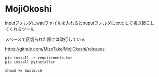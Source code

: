 # MojiOkoshi

inputフォルダにwavファイルを入れるとouputフォルダにtxtとして書き起こしてくれるツール

スペースで区切られた際には改行している

https://github.com/MizoTake/MojiOkoshi/releases

```
pip install -r requirements.txt
pip install pyinstaller
```

```
chmod +x build.sh
```
